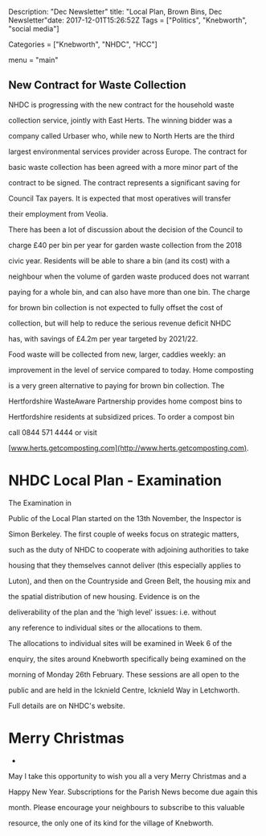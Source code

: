 Description: "Dec Newsletter"
title: "Local Plan, Brown Bins, Dec Newsletter"date: 2017-12-01T15:26:52Z
Tags = ["Politics", "Knebworth", "social media"]

Categories = ["Knebworth", "NHDC", "HCC"]

menu = "main"





## New Contract for Waste Collection





NHDC is progressing with the new contract for the household waste

collection service, jointly with East Herts. The winning bidder was a

company called Urbaser who, while new to North Herts are the third

largest environmental services provider across Europe. The contract for

basic waste collection has been agreed with a more minor part of the

contract to be signed. The contract represents a significant saving for

Council Tax payers. It is expected that most operatives will transfer

their employment from Veolia.



There has been a lot of discussion about the decision of the Council to

charge &pound;40 per bin per year for garden waste collection from the 2018

civic year. Residents will be able to share a bin (and its cost) with a

neighbour when the volume of garden waste produced does not warrant

paying for a whole bin, and can also have more than one bin. The charge

for brown bin collection is not expected to fully offset the cost of

collection, but will help to reduce the serious revenue deficit NHDC

has, with savings of &pound;4.2m per year targeted by 2021/22.



Food waste will be collected from new, larger, caddies weekly: an

improvement in the level of service compared to today. Home composting

is a very green alternative to paying for brown bin collection. The

Hertfordshire WasteAware Partnership provides home compost bins to

Hertfordshire residents at subsidized prices. To order a compost bin

call 0844 571 4444 or visit

[www.herts.getcomposting.com](http://www.herts.getcomposting.com).



# NHDC Local Plan - Examination





The Examination in

Public of the Local Plan started on the 13th November, the Inspector is

Simon Berkeley. The first couple of weeks focus on strategic matters,

such as the duty of NHDC to cooperate with adjoining authorities to take

housing that they themselves cannot deliver (this especially applies to

Luton), and then on the Countryside and Green Belt, the housing mix and

the spatial distribution of new housing. Evidence is on the

deliverability of the plan and the \'high level\' issues: i.e. without

any reference to individual sites or the allocations to them.



The allocations to individual sites will be examined in Week 6 of the

enquiry, the sites around Knebworth specifically being examined on the

morning of Monday 26th February. These sessions are all open to the

public and are held in the Icknield Centre, Icknield Way in Letchworth.

Full details are on NHDC's website.



# Merry Christmas

-



May I take this opportunity to wish you all a very Merry Christmas and a

Happy New Year. Subscriptions for the Parish News become due again this

month. Please encourage your neighbours to subscribe to this valuable

resource, the only one of its kind for the village of Knebworth.

